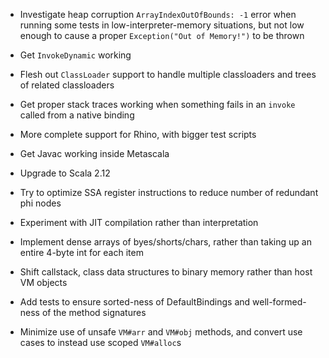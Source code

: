 - Investigate heap corruption `ArrayIndexOutOfBounds: -1` error when running
  some tests in low-interpreter-memory situations, but not low enough to cause
  a proper `Exception("Out of Memory!")` to be thrown
  
- Get `InvokeDynamic` working

- Flesh out `ClassLoader` support to handle multiple classloaders and trees of
  related classloaders

- Get proper stack traces working when something fails in an `invoke` called
  from a native binding

- More complete support for Rhino, with bigger test scripts 

- Get Javac working inside Metascala

- Upgrade to Scala 2.12

- Try to optimize SSA register instructions to reduce number of redundant phi 
  nodes

- Experiment with JIT compilation rather than interpretation

- Implement dense arrays of byes/shorts/chars, rather than taking up an entire
  4-byte int for each item

- Shift callstack, class data structures to binary memory rather than host VM
  objects
  
- Add tests to ensure sorted-ness of DefaultBindings and well-formed-ness of 
  the method signatures
  
- Minimize use of unsafe `VM#arr` and `VM#obj` methods, and convert use cases
  to instead use scoped `VM#alloc`s